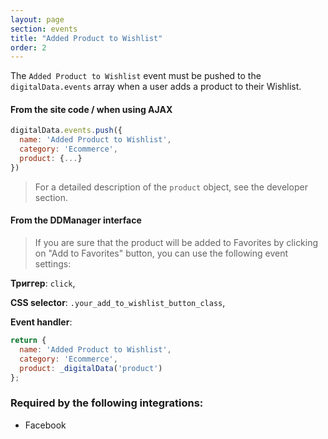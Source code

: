 ```yaml
---
layout: page
section: events
title: "Added Product to Wishlist"
order: 2
---
```

The `Added Product to Wishlist` event must be pushed to the `digitalData.events` array when a user adds a product to their Wishlist.

#### From the site code / when using AJAX
```javascript
digitalData.events.push({
  name: 'Added Product to Wishlist',
  category: 'Ecommerce',
  product: {...}
})
```
> For a detailed description of the `product` object, see the developer section.

#### From the DDManager interface
> If you are sure that the product will be added to Favorites by clicking on "Add to Favorites" button, you can use the following event settings:

**Триггер**: `click`,

**CSS selector**: `.your_add_to_wishlist_button_class`,

**Event handler**:

```javascript
return {
  name: 'Added Product to Wishlist',
  category: 'Ecommerce',
  product: _digitalData('product')
};
```

### Required by the following integrations:
* Facebook